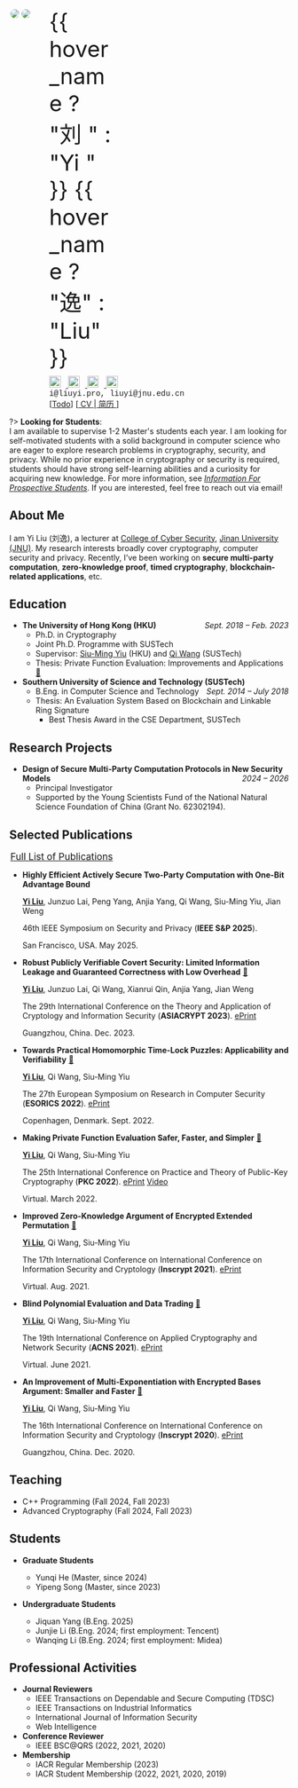 <div id="intro">
  <div class="profile">
    <div class="image">
      <div id="avatar"  @click="todo">
          <img v-show="!hover_avatar" src="public/img/logo.jpg" v-on="{ mouseenter: mouseEnter, mouseleave: mouseLeave }">
          <img v-show="hover_avatar" src="public/img/logo2.jpg" v-on="{ mouseenter: mouseEnter, mouseleave: mouseLeave }">
      </div>
    </div>
    <div class="info">
      <div class="name" style="max-width: 120px" @mouseenter="hover_name = true"
          @mouseleave="hover_name = false">
        <span>{{ hover_name ? "刘   " : "Yi " }}</span>
        <span class="last">{{ hover_name ? "逸" : "Liu" }}</span>
      </div>
      <div class="socials">
        <div>
            <a href="https://scholar.google.com.hk/citations?user=pKOcyg0AAAAJ" target="_blank">
              <img src="public/icons/google-scholar.svg" alt="Google Scholar"
              title="Google Scholar" />
            </a>
            <a href="https://github.com/liu-yi" target="_blank">
              <img src="public/icons/github.svg" alt="Github"
              title="Github" />
            </a>
            <a href="https://www.linkedin.com/in/liuyipro" target="_blank">
              <img src="public/icons/linkedin-mono.svg" alt="LinkedIn"
              title="LinkedIn" />
            </a>
            <a href="https://www.zhihu.com/people/imliuyi" target="_blank">
              <img src="public/icons/zhihu.svg" alt="知乎"
              title="知乎" />
            </a>
        </div>
      </div>
      <div class="contact">
        <div class="email" title="Contact me">i@liuyi.pro, liuyi@jnu.edu.cn</div>
      </div>
      <div class="cv">
        <span v-if="display_todo">[</span><a v-if="display_todo" href="#/miscellaneous/todo">Todo</a><span v-if="display_todo">]</span>
        [<a target="_blank" style="font-size: 1em" href="public/cv/YiLIU-CV-en.pdf" title="Download my CV">
          CV
        </a>|<a target="_blank" style="font-size: 1em" href="public/cv/YiLIU-CV-cn.pdf" title="下载我的中文版简历">
          简历
        </a>]
      </div>
    </div>
  </div>
</div>
<script>
  Vue.createApp({
    data: function(){
      return {
        hover_avatar: false,
        hover_name: false,
        todo_num : 0,
        display_todo: false,
      }
    },
    methods: {
      mouseEnter(event) {
        this.hover_avatar = true;
        this.hover_name = true; 
      },
      mouseLeave(event) {
        this.hover_avatar = false;
        this.hover_name = false; 
      },
      todo(){
        this.todo_num++; 
        if(this.todo_num == 5){
          this.display_todo = true
        }
      }
    }, 
  }).mount('#intro');
</script>

?> 
**Looking for Students**:</br>
I am available to supervise 1-2 Master's students each year. I am looking for self-motivated students with a solid background in computer science who are eager to explore research problems in cryptography, security, and privacy. While no prior experience in cryptography or security is required, students should have strong self-learning abilities and a curiosity for acquiring new knowledge. For more information, see [*Information For Prospective Students*](/for-students/). If you are interested, feel free to reach out via email! 


## About Me
I am Yi Liu (刘逸), a lecturer at [College of Cyber Security](https://cybsec.jnu.edu.cn/), [Jinan University (JNU)](https://english.jnu.edu.cn/). My research interests broadly cover cryptography, computer security and privacy. Recently, I’ve been working on **secure multi-party computation**, **zero-knowledge proof**, **timed cryptography**, **blockchain-related applications**, etc.



## Education

- **The University of Hong Kong (HKU)**  <div class="duration">*Sept. 2018 – Feb. 2023*</div>
  - Ph.D. in Cryptography 
  - Joint Ph.D. Programme with SUSTech
  - Supervisor: [Siu-Ming Yiu](https://www.cs.hku.hk/index.php/people/academic-staff/smyiu) (HKU) and [Qi Wang](http://cse.sustech.edu.cn/faculty/~wangqi/) (SUSTech)
  - Thesis: Private Function Evaluation: Improvements and Applications <span>[:link:](https://hub.hku.hk/handle/10722/327638)</span>
- **Southern University of Science and Technology (SUSTech)** <div class="duration">*Sept. 2014 – July 2018*</div>
  - B.Eng. in Computer Science and Technology
  - Thesis: An Evaluation System Based on Blockchain and Linkable Ring Signature
    - Best Thesis Award in the CSE Department, SUSTech

## Research Projects
- <span title="新型安全模型中的安全多方计算协议设计">**Design of Secure Multi-Party Computation Protocols in New Security Models**</span> <div class="duration">*2024 – 2026*</div>
  - <span title="项目负责人">Principal Investigator</span>
  - Supported by the <span title="国家自然科学基金青年科学基金项目">Young Scientists Fund of the National Natural Science Foundation of China</span> (Grant No. 62302194). 

## Selected Publications

<div class="publist">

<!-- [→ Full List](publications/) -->
<span><a class="btn btn-outline-primary" style="font-size: 17px; width: 100%; padding: 2px" href="#/publications/?id=main">Full List of Publications</a></span>

- **Highly Efficient Actively Secure Two-Party Computation with One-Bit Advantage Bound** 

    <u>**Yi Liu**</u>, Junzuo Lai, Peng Yang, Anjia Yang, Qi Wang, Siu-Ming Yiu, Jian Weng

    46th IEEE Symposium on Security and Privacy (**IEEE S&P 2025**). 
    
    San Francisco, USA. May 2025.

- **Robust Publicly Verifiable Covert Security: Limited Information Leakage and Guaranteed Correctness with Low Overhead** <span class="pubtag">[:link:](https://link.springer.com/chapter/10.1007/978-981-99-8721-4_9)</span>
  
    <u>**Yi Liu**</u>, Junzuo Lai, Qi Wang, Xianrui Qin, Anjia Yang, Jian Weng 

    The 29th International Conference on the Theory and Application of Cryptology and Information Security (**ASIACRYPT 2023**). <span class="pubtag"><a class="btn btn-outline-primary" href="https://eprint.iacr.org/2023/1392" target="_blank">ePrint</a></span>

    Guangzhou, China. Dec. 2023.

- **Towards Practical Homomorphic Time-Lock Puzzles: Applicability and Verifiability** <span class="pubtag">[:link:](https://link.springer.com/chapter/10.1007/978-3-031-17140-6_21)</span>
  
    <u>**Yi Liu**</u>, Qi Wang, Siu-Ming Yiu 

    The 27th European Symposium on Research in Computer Security (**ESORICS 2022**). <span class="pubtag"><a class="btn btn-outline-primary" href="https://eprint.iacr.org/2022/585" target="_blank">ePrint</a></span>

    Copenhagen, Denmark. Sept. 2022.

- **Making Private Function Evaluation Safer, Faster, and Simpler** <span class="pubtag">[:link:](https://link.springer.com/chapter/10.1007/978-3-030-97121-2_13)<span>
  
    <u>**Yi Liu**</u>, Qi Wang, Siu-Ming Yiu 

    The 25th International Conference on Practice and Theory of Public-Key Cryptography (**PKC 2022**). <span class="pubtag"><a class="btn btn-outline-primary" href="https://eprint.iacr.org/2021/1682" target="_blank">ePrint</a> <a class="btn btn-outline-primary" href="https://www.youtube.com/watch?v=Pv8zVTxacr0" target="_blank">Video</a></span>

    Virtual. March 2022.  

- **Improved Zero-Knowledge Argument of Encrypted Extended Permutation** <span class="pubtag">[:link:](https://link.springer.com/chapter/10.1007/978-3-030-88323-2_15)</span>
  
    <u>**Yi Liu**</u>, Qi Wang, Siu-Ming Yiu 

    The 17th International Conference on International Conference on Information Security and Cryptology (**Inscrypt 2021**). <span class="pubtag"><a class="btn btn-outline-primary" href="https://eprint.iacr.org/2021/1430" target="_blank">ePrint</a></span>

    Virtual. Aug. 2021. 
    
- **Blind Polynomial Evaluation and Data Trading** <span class="pubtag">[:link:](https://link.springer.com/chapter/10.1007/978-3-030-78372-3_5)</span>
  
    <u>**Yi Liu**</u>, Qi Wang, Siu-Ming Yiu 

    The 19th International Conference on Applied Cryptography and Network Security (**ACNS 2021**). <span class="pubtag"><a class="btn btn-outline-primary" href="https://eprint.iacr.org/2021/413" target="_blank">ePrint</a></span>

    Virtual. June 2021. 

- **An Improvement of Multi-Exponentiation with Encrypted Bases Argument: Smaller and Faster** <span class="pubtag">[:link:](https://link.springer.com/chapter/10.1007/978-3-030-71852-7_27)</span>
  
    <u>**Yi Liu**</u>, Qi Wang, Siu-Ming Yiu 

    The 16th International Conference on International Conference on Information Security and Cryptology (**Inscrypt 2020**). <span class="pubtag"><a class="btn btn-outline-primary" href="https://eprint.iacr.org/2020/567" target="_blank">ePrint</a> </span>

    Guangzhou, China. Dec. 2020. 



</div>



## Teaching
- C++ Programming (Fall 2024, Fall 2023)
- Advanced Cryptography (Fall 2024, Fall 2023)

## Students

- **Graduate Students**
  - Yunqi He (Master, since 2024)
  - Yipeng Song (Master, since 2023)

- **Undergraduate Students**
  - Jiquan Yang (B.Eng. 2025)
  - Junjie Li (B.Eng. 2024; first employment: Tencent)
  - Wanqing Li (B.Eng. 2024; first employment: Midea)


## Professional Activities
- **Journal Reviewers**
  - IEEE Transactions on Dependable and Secure Computing (TDSC)
  - IEEE Transactions on Industrial Informatics
  - International Journal of Information Security 
  - Web Intelligence
- **Conference Reviewer**
  - IEEE BSC@QRS (2022, 2021, 2020)
- **Membership**
  - IACR Regular Membership (2023)
  - IACR Student Membership (2022, 2021, 2020, 2019)



<!-- ## Experience

- **Teaching Assistant**
  - COMP2119: Introduction to Data Structures and Algorithms (HKU Fall 2021)
  - CS403: Cryptography and Network Security (SUSTech Fall 2019, Fall 2020)
  - COMP7904: Information Security: Attacks and Defense (HKU Spring 2019)
  - CS304: Software Engineering (SUSTech Spring 2017)
  - CS201: Discrete Mathematics (SUSTech Fall 2016) 
  - CS302: Operating System (SUSTech Spring 2016)

- **Research Assistant**
  - CoCrypto Lab (Adviser: Qi Wang) <div class="duration">*Sept. 2016 – Aug. 2018*</div>
  - SUSTech Innovation Center for Data Science (Adviser: Rusong Zheng) <div class="duration">*July 2017 – Aug. 2017*</div>
  - UAV and Sensor Network Lab (Adviser: Qi Hao) <div class="duration">*July 2015 – Sept. 2016*</div> -->

<!-- ## Awards & Honors
- **Best Thesis Award** Department of Computer Science and Engineering of SUSTech **2018**
- **SUSTech Outstanding Student Scholarship** (Third Prize) **2017**
- **SUSTech Outstanding Student Scholarship** (Second Prize) **2016**
- **College Student Start-Up Scholarship** **2014 – 2018** -->

<!-- ## Skills
C/C++, Python, LaTeX, Java, HTML/CSS, JavaScript -->



<style>
.markdown-section p, .markdown-section li{
    margin: 0.4em 0 0.4em 0;
}
.markdown-section ul {
    margin: 0.6em 0 0.6em 0;
}
.markdown-section h2 {
    margin: 1.5rem 0 1rem;
    padding: 0;
}
.duration {
  float: right;
}
.profile{
    display: flex;
    flex-direction: row; 
    align-items: stretch;
}
.profile .image{
    max-width: 180px;
    padding: 2px; 
}
.profile .image img{
    border-radius: 50%;
}
.profile .info{
    display: flex; 
    flex: 1 1;
    flex-direction: column; 
    padding-left: 2rem; 

}
.profile .info .name{
    font-size: 2.5rem; 
    padding-bottom: 8px;
}
.profile .info .socials{
    display: flex; 
    flex-direction: row; 

}
.profile .info .socials img{
    width: 1.3rem; 
    margin: 0 0.6rem 0 0;
    cursor: pointer; 
}

.profile .info .contact .email{
    font-family: Courier New, Courier, monospace; 
}


@media (max-width: 480px){
  .profile .image{
        max-width: 150px
    }
  .profile .info .name{
    font-size: 1.8rem; 
    }
  .profile .info .socials img{
    width: 1rem; 
    margin: 0 0.6rem 0 0;
    cursor: pointer; 
  }
  .profile .info .contact .email{
    font-size: 0.8rem; 
  }
  .profile .info .cv{
    font-size: 0.9rem 
  }
  .duration {
    float: none;
  }
}
/* body[data-page="docs/cv.md"] .sidebar,
body[data-page="docs/cv.md"] .sidebar-toggle {
  display: none !important;
}

body[data-page="docs/cv.md"] .content {
  margin-left: 0px !important;
} */

body[data-page="docs/cv.md"] h2 {
  font-variant: small-caps;
}

body[data-page="docs/cv.md"] .last {
  font-variant: small-caps;
}



</style>